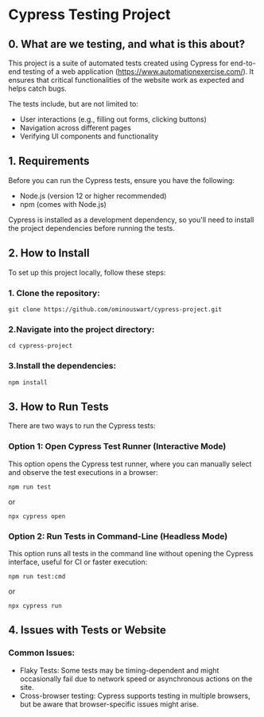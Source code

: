 # Cypress Testing Project

## 0. What are we testing, and what is this about?

This project is a suite of automated tests created using Cypress for end-to-end testing of a web application (https://www.automationexercise.com/). It ensures that critical functionalities of the website work as expected and helps catch bugs.

The tests include, but are not limited to:

- User interactions (e.g., filling out forms, clicking buttons)
- Navigation across different pages
- Verifying UI components and functionality

## 1. Requirements

Before you can run the Cypress tests, ensure you have the following:

- Node.js (version 12 or higher recommended)
- npm (comes with Node.js)

Cypress is installed as a development dependency, so you'll need to install the project dependencies before running the tests.

## 2. How to Install

To set up this project locally, follow these steps:

### 1. Clone the repository:

```
git clone https://github.com/ominouswart/cypress-project.git
```

### 2.Navigate into the project directory:

```
cd cypress-project
```

### 3.Install the dependencies:

```
npm install
```

## 3. How to Run Tests

There are two ways to run the Cypress tests:

### Option 1: Open Cypress Test Runner (Interactive Mode)

This option opens the Cypress test runner, where you can manually select and observe the test executions in a browser:

```
npm run test
```

or

```
npx cypress open
```

### Option 2: Run Tests in Command-Line (Headless Mode)

This option runs all tests in the command line without opening the Cypress interface, useful for CI or faster execution:

```
npm run test:cmd
```

or

```
npx cypress run
```

## 4. Issues with Tests or Website

### Common Issues:

- Flaky Tests: Some tests may be timing-dependent and might occasionally fail due to network speed or asynchronous actions on the site.
- Cross-browser testing: Cypress supports testing in multiple browsers, but be aware that browser-specific issues might arise.